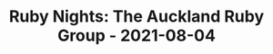 ---
layout: post
title: 'Ruby Nights: The Auckland Ruby Group - 2021-08-04'
datetime: '2021-08-04T02:00:00-04:00'
name: 'Ruby Nights: The Auckland Ruby Group'
external_url: https://www.meetup.com/aucklandruby/events/279311464/
online_event: false
year_month: 2021-08
---